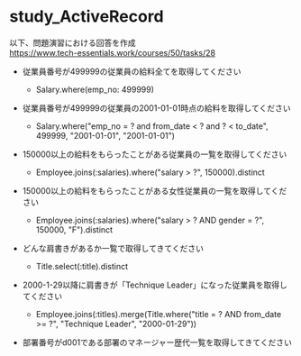 # study_ActiveRecord

以下、問題演習における回答を作成<br>
https://www.tech-essentials.work/courses/50/tasks/28

- 従業員番号が499999の従業員の給料全てを取得してください
  - Salary.where(emp_no: 499999)
  
- 従業員番号が499999の従業員の2001-01-01時点の給料を取得してください
  - Salary.where("emp_no = ? and from_date < ? and ? < to_date",  499999, "2001-01-01", "2001-01-01")
  
- 150000以上の給料をもらったことがある従業員の一覧を取得してください
  - Employee.joins(:salaries).where("salary > ?", 150000).distinct
  
- 150000以上の給料をもらったことがある女性従業員の一覧を取得してください
  - Employee.joins(:salaries).where("salary > ? AND gender = ?", 150000, "F").distinct
  
- どんな肩書きがあるか一覧で取得してきてください
  - Title.select(:title).distinct
  
- 2000-1-29以降に肩書きが「Technique Leader」になった従業員を取得してください
  - Employee.joins(:titles).merge(Title.where("title = ? AND from_date >= ?", "Technique Leader", "2000-01-29"))
  
- 部署番号がd001である部署のマネージャー歴代一覧を取得してきてください
  
